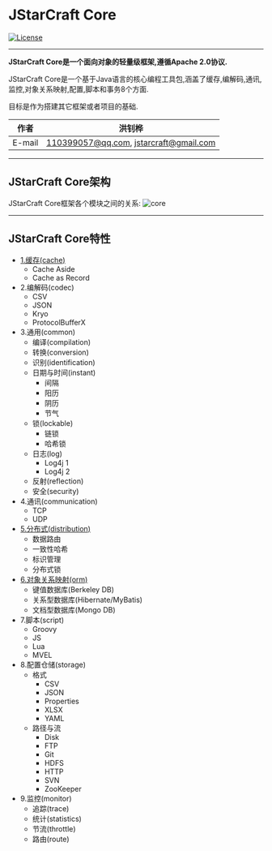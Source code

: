 JStarCraft Core
==========

[![License](https://img.shields.io/badge/license-Apache%202-4EB1BA.svg)](https://www.apache.org/licenses/LICENSE-2.0.html)

*****

**JStarCraft Core是一个面向对象的轻量级框架,遵循Apache 2.0协议.**

JStarCraft Core是一个基于Java语言的核心编程工具包,涵盖了缓存,编解码,通讯,监控,对象关系映射,配置,脚本和事务8个方面.

目标是作为搭建其它框架或者项目的基础.

|作者|洪钊桦|
|---|---
|E-mail|110399057@qq.com, jstarcraft@gmail.com

*****

## JStarCraft Core架构

JStarCraft Core框架各个模块之间的关系:
![core](https://github.com/HongZhaoHua/jstarcraft-reference/blob/master/core/JStarCraft%E6%A0%B8%E5%BF%83%E6%A1%86%E6%9E%B6%E7%BB%84%E4%BB%B6%E5%9B%BE.png "JStarCraft Core架构")

*****

## JStarCraft Core特性
* [1.缓存(cache)](https://github.com/HongZhaoHua/jstarcraft-core-1.0/wiki/%E7%BC%93%E5%AD%98)
    * Cache Aside
    * Cache as Record
* 2.编解码(codec)
    * CSV
    * JSON
    * Kryo
    * ProtocolBufferX
* 3.通用(common)
    * 编译(compilation)
    * 转换(conversion)
    * 识别(identification)
    * 日期与时间(instant)
        * 间隔
        * 阳历
        * 阴历
        * 节气
    * 锁(lockable)
        * 链锁
        * 哈希锁
    * 日志(log)
        * Log4j 1
        * Log4j 2
    * 反射(reflection)
    * 安全(security)
* 4.通讯(communication)
    * TCP
    * UDP
* [5.分布式(distribution)](https://github.com/HongZhaoHua/jstarcraft-core-1.0/wiki/%E5%88%86%E5%B8%83%E5%BC%8F)
    * 数据路由
    * 一致性哈希
    * 标识管理
    * 分布式锁
* [6.对象关系映射(orm)](https://github.com/HongZhaoHua/jstarcraft-core-1.0/wiki/%E5%AF%B9%E8%B1%A1%E5%85%B3%E7%B3%BB%E6%98%A0%E5%B0%84)
    * 键值数据库(Berkeley DB)
    * 关系型数据库(Hibernate/MyBatis)
    * 文档型数据库(Mongo DB)
* 7.脚本(script)
    * Groovy
    * JS
    * Lua
    * MVEL
* 8.配置仓储(storage)
    * 格式
        * CSV
        * JSON
        * Properties
        * XLSX
        * YAML
    * 路径与流
        * Disk
        * FTP
        * Git
        * HDFS
        * HTTP
        * SVN
        * ZooKeeper
* 9.监控(monitor)
    * 追踪(trace)
    * 统计(statistics)
    * 节流(throttle)
    * 路由(route)
